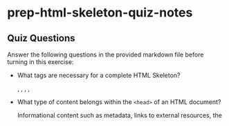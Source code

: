 # prep-html-skeleton-quiz-notes

## Quiz Questions

Answer the following questions in the provided markdown file before turning in this exercise:

- What tags are necessary for a complete HTML Skeleton?

  <!DOCTYPE html>,
  <html></html>,
  <head></head>,
  <title></title>,
  <body></body>

- What type of content belongs within the `<head>` of an HTML document?

  Informational content such as metadata, links to external resources, the <title> tag and scripts.

- What type of content belongs within the `<body>` of an HTML document?

  Structured content, embedded content, and forms.

- Where must the `DOCTYPE` declaration appear in a valid HTML document?

  It appears as the first thing in the HTML document.

## Notes

All student notes should be written here.

How to write `Code Examples` in markdown

for JS:

```javascript
const data = 'Howdy';
```

for HTML:

```html
<div>
  <p>This is text content</p>
</div>
```

for CSS:

```css
div {
  width: 100%;
}
```
